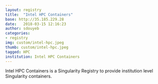 ```yaml
---
layout: registry
title:  "Intel HPC Containers"
base: http://35.185.229.28
date:   2018-03-15 12:16:23
author: sdouyeb
categories:
- registry
img: custom/intel-hpc.jpeg
thumb: custom/intel-hpc.jpeg
tagged: HPC
institution: Intel HPC Containers
---
```


Intel HPC Containers is a Singularity Registry to provide institution level Singularity containers.
